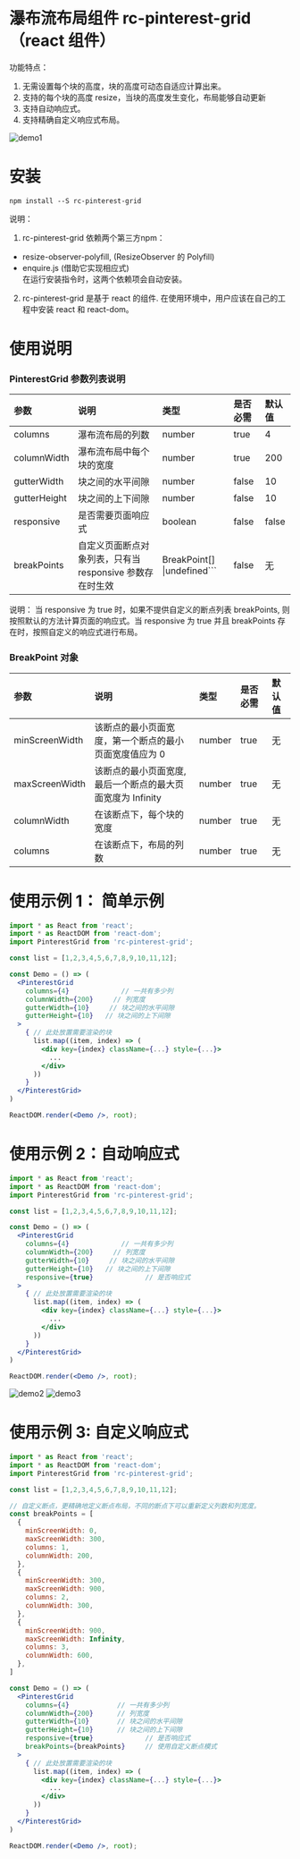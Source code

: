 # 瀑布流布局组件 rc-pinterest-grid（react 组件）
功能特点：
1. 无需设置每个块的高度，块的高度可动态自适应计算出来。
2. 支持的每个块的高度 resize，当块的高度发生变化，布局能够自动更新
3. 支持自动响应式。
4. 支持精确自定义响应式布局。

![demo1](https://github.com/wangmengHB/rc-pinterest-grid/blob/master/images/demo1.png)

# 安装
```
npm install --S rc-pinterest-grid
```
说明：  
1. rc-pinterest-grid 依赖两个第三方npm：
  * resize-observer-polyfill, (ResizeObserver 的 Polyfill)  
  * enquire.js (借助它实现相应式)   
在运行安装指令时，这两个依赖项会自动安装。  
2. rc-pinterest-grid 是基于 react 的组件. 在使用环境中，用户应该在自己的工程中安装 react 和 react-dom。


# 使用说明
### PinterestGrid 参数列表说明
| 参数     | 说明     | 类型     |  是否必需  | 默认值 |
| :----- | :------- | :------- | :----- | :----- |
| columns | 瀑布流布局的列数 | number | true  | 4     |
| columnWidth | 瀑布流布局中每个块的宽度 | number | true | 200 |
| gutterWidth | 块之间的水平间隙 | number | false  | 10     |
| gutterHeight | 块之间的上下间隙 | number | false | 10  |
| responsive  | 是否需要页面响应式  | boolean  | false  | false    |
| breakPoints | 自定义页面断点对象列表，只有当 responsive 参数存在时生效 | BreakPoint[]  &#124;undefined``` | false   |   无   |

说明： 当 responsive 为 true 时，如果不提供自定义的断点列表 breakPoints, 则按照默认的方法计算页面的响应式。当 responsive 为 true 并且 breakPoints 存在时，按照自定义的响应式进行布局。

### BreakPoint 对象
| 参数     | 说明     | 类型     |  是否必需  | 默认值 |
| :------- | :------- | :------- | :----- | :----- |
| minScreenWidth | 该断点的最小页面宽度，第一个断点的最小页面宽度值应为 0 | number | true  | 无     |
| maxScreenWidth | 该断点的最小页面宽度, 最后一个断点的最大页面宽度为 Infinity | number | true  | 无 |
| columnWidth  | 在该断点下，每个块的宽度  | number  | true  | 无    |
| columns | 在该断点下，布局的列数 | number | true   |   无   |


# 使用示例 1： 简单示例
```jsx
import * as React from 'react';
import * as ReactDOM from 'react-dom';
import PinterestGrid from 'rc-pinterest-grid';

const list = [1,2,3,4,5,6,7,8,9,10,11,12];

const Demo = () => (
  <PinterestGrid
    columns={4}             // 一共有多少列
    columnWidth={200}     // 列宽度
    gutterWidth={10}     // 块之间的水平间隙
    gutterHeight={10}   // 块之间的上下间隙
  >
    { // 此处放置需要渲染的块
      list.map((item, index) => (
        <div key={index} className={...} style={...}>
          ...
        </div>
      ))
    }
  </PinterestGrid>
)

ReactDOM.render(<Demo />, root);

```

# 使用示例 2：自动响应式
```jsx
import * as React from 'react';
import * as ReactDOM from 'react-dom';
import PinterestGrid from 'rc-pinterest-grid';

const list = [1,2,3,4,5,6,7,8,9,10,11,12];

const Demo = () => (
  <PinterestGrid
    columns={4}             // 一共有多少列
    columnWidth={200}     // 列宽度
    gutterWidth={10}     // 块之间的水平间隙
    gutterHeight={10}   // 块之间的上下间隙
    responsive={true}             // 是否响应式
  >
    { // 此处放置需要渲染的块
      list.map((item, index) => (
        <div key={index} className={...} style={...}>
          ...
        </div>
      ))
    }
  </PinterestGrid>
)

ReactDOM.render(<Demo />, root);
```
![demo2](https://github.com/wangmengHB/rc-pinterest-grid/blob/master/images/demo2.png)
![demo3](https://github.com/wangmengHB/rc-pinterest-grid/blob/master/images/demo3.png)


# 使用示例 3: 自定义响应式
```jsx
import * as React from 'react';
import * as ReactDOM from 'react-dom';
import PinterestGrid from 'rc-pinterest-grid';

const list = [1,2,3,4,5,6,7,8,9,10,11,12];

// 自定义断点，更精确地定义断点布局，不同的断点下可以重新定义列数和列宽度。
const breakPoints = [
  {
    minScreenWidth: 0,
    maxScreenWidth: 300,
    columns: 1,
    columnWidth: 200,
  },
  {
    minScreenWidth: 300,
    maxScreenWidth: 900,
    columns: 2,
    columnWidth: 300,
  },
  {
    minScreenWidth: 900,
    maxScreenWidth: Infinity,
    columns: 3,
    columnWidth: 600,
  },
]

const Demo = () => (
  <PinterestGrid
    columns={4}            // 一共有多少列
    columnWidth={200}      // 列宽度
    gutterWidth={10}       // 块之间的水平间隙
    gutterHeight={10}      // 块之间的上下间隙
    responsive={true}             // 是否响应式
    breakPoints={breakPoints}     // 使用自定义断点模式
  >
    { // 此处放置需要渲染的块
      list.map((item, index) => (
        <div key={index} className={...} style={...}>
          ...
        </div>
      ))
    }
  </PinterestGrid>
)

ReactDOM.render(<Demo />, root);
```




